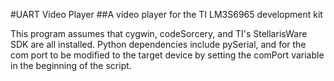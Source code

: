 #UART Video Player
##A video player for the TI LM3S6965 development kit

This program assumes that cygwin, codeSorcery, and TI's StellarisWare SDK are all installed.  Python dependencies include pySerial, and for the com port to be modified to the target device by setting the comPort variable in the beginning of the script.
